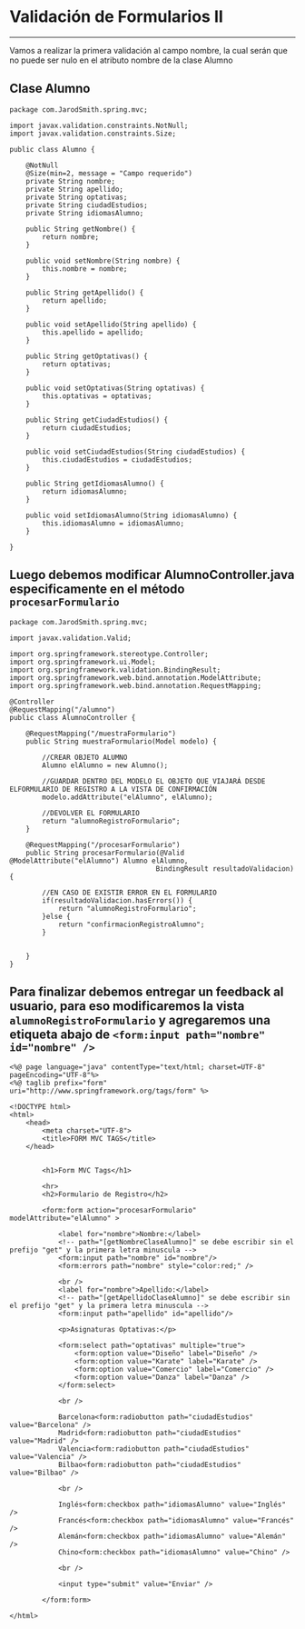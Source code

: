 # Validación de Formularios II

---

Vamos a realizar la primera validación al campo nombre, la cual serán que no puede ser nulo en el atributo nombre de la clase Alumno

## Clase Alumno

    package com.JarodSmith.spring.mvc;

    import javax.validation.constraints.NotNull;
    import javax.validation.constraints.Size;

    public class Alumno {

        @NotNull
        @Size(min=2, message = "Campo requerido")
        private String nombre;
        private String apellido;
        private String optativas;
        private String ciudadEstudios;
        private String idiomasAlumno;
        
        public String getNombre() {
            return nombre;
        }
        
        public void setNombre(String nombre) {
            this.nombre = nombre;
        }
        
        public String getApellido() {
            return apellido;
        }
        
        public void setApellido(String apellido) {
            this.apellido = apellido;
        }
        
        public String getOptativas() {
            return optativas;
        }
        
        public void setOptativas(String optativas) {
            this.optativas = optativas;
        }

        public String getCiudadEstudios() {
            return ciudadEstudios;
        }

        public void setCiudadEstudios(String ciudadEstudios) {
            this.ciudadEstudios = ciudadEstudios;
        }

        public String getIdiomasAlumno() {
            return idiomasAlumno;
        }

        public void setIdiomasAlumno(String idiomasAlumno) {
            this.idiomasAlumno = idiomasAlumno;
        }
        
    }

## Luego debemos modificar AlumnoController.java especificamente en el método `procesarFormulario`

    package com.JarodSmith.spring.mvc;

    import javax.validation.Valid;

    import org.springframework.stereotype.Controller;
    import org.springframework.ui.Model;
    import org.springframework.validation.BindingResult;
    import org.springframework.web.bind.annotation.ModelAttribute;
    import org.springframework.web.bind.annotation.RequestMapping;

    @Controller
    @RequestMapping("/alumno")
    public class AlumnoController {

        @RequestMapping("/muestraFormulario")
        public String muestraFormulario(Model modelo) {
            
            //CREAR OBJETO ALUMNO
            Alumno elAlumno = new Alumno();
            
            //GUARDAR DENTRO DEL MODELO EL OBJETO QUE VIAJARÁ DESDE ELFORMULARIO DE REGISTRO A LA VISTA DE CONFIRMACIÓN
            modelo.addAttribute("elAlumno", elAlumno);
            
            //DEVOLVER EL FORMULARIO
            return "alumnoRegistroFormulario";
        }
        
        @RequestMapping("/procesarFormulario")
        public String procesarFormulario(@Valid @ModelAttribute("elAlumno") Alumno elAlumno,
                                        BindingResult resultadoValidacion) {
            
            //EN CASO DE EXISTIR ERROR EN EL FORMULARIO
            if(resultadoValidacion.hasErrors()) {
                return "alumnoRegistroFormulario";
            }else {
                return "confirmacionRegistroAlumno";
            }
            
            
        }
    }

## Para finalizar debemos entregar un feedback al usuario, para eso modificaremos la vista `alumnoRegistroFormulario` y agregaremos una etiqueta abajo de `<form:input path="nombre" id="nombre" />`

    <%@ page language="java" contentType="text/html; charset=UTF-8" pageEncoding="UTF-8"%>
    <%@ taglib prefix="form" uri="http://www.springframework.org/tags/form" %> 
    
    <!DOCTYPE html>
    <html>
        <head>
            <meta charset="UTF-8">
            <title>FORM MVC TAGS</title>
        </head>


            <h1>Form MVC Tags</h1>
            
            <hr>
            <h2>Formulario de Registro</h2>
            
            <form:form action="procesarFormulario" modelAttribute="elAlumno" >
            
                <label for="nombre">Nombre:</label>
                <!-- path="[getNombreClaseAlumno]" se debe escribir sin el prefijo "get" y la primera letra minuscula -->
                <form:input path="nombre" id="nombre"/>
                <form:errors path="nombre" style="color:red;" />
                
                <br />
                <label for="nombre">Apellido:</label>
                <!-- path="[getApellidoClaseAlumno]" se debe escribir sin el prefijo "get" y la primera letra minuscula -->
                <form:input path="apellido" id="apellido"/>
                
                <p>Asignaturas Optativas:</p>
                
                <form:select path="optativas" multiple="true">
                    <form:option value="Diseño" label="Diseño" />
                    <form:option value="Karate" label="Karate" />
                    <form:option value="Comercio" label="Comercio" />
                    <form:option value="Danza" label="Danza" />
                </form:select>
                
                <br />
                
                Barcelona<form:radiobutton path="ciudadEstudios" value="Barcelona" />
                Madrid<form:radiobutton path="ciudadEstudios" value="Madrid" />
                Valencia<form:radiobutton path="ciudadEstudios" value="Valencia" />
                Bilbao<form:radiobutton path="ciudadEstudios" value="Bilbao" />
                
                <br />
                
                Inglés<form:checkbox path="idiomasAlumno" value="Inglés" />
                Francés<form:checkbox path="idiomasAlumno" value="Francés" />
                Alemán<form:checkbox path="idiomasAlumno" value="Alemán" />
                Chino<form:checkbox path="idiomasAlumno" value="Chino" />
                
                <br />
                
                <input type="submit" value="Enviar" />
            
            </form:form>

    </html>